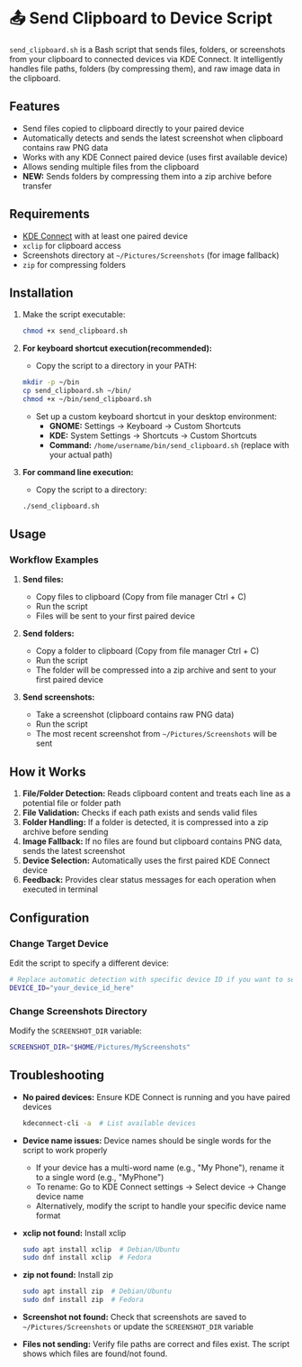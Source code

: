 # 📤 Send Clipboard to Device Script

`send_clipboard.sh` is a Bash script that sends files, folders, or screenshots from your clipboard to connected devices via KDE Connect. It intelligently handles file paths, folders (by compressing them), and raw image data in the clipboard.

## Features

- Send files copied to clipboard directly to your paired device
- Automatically detects and sends the latest screenshot when clipboard contains raw PNG data
- Works with any KDE Connect paired device (uses first available device)
- Allows sending multiple files from the clipboard
- **NEW:** Sends folders by compressing them into a zip archive before transfer

## Requirements

- [KDE Connect](https://kdeconnect.kde.org/) with at least one paired device
- `xclip` for clipboard access
- Screenshots directory at `~/Pictures/Screenshots` (for image fallback)
- `zip` for compressing folders

## Installation

1. Make the script executable:
   ```bash
   chmod +x send_clipboard.sh
   ```

2. **For keyboard shortcut execution(recommended):**
   - Copy the script to a directory in your PATH:
   ```bash
   mkdir -p ~/bin
   cp send_clipboard.sh ~/bin/
   chmod +x ~/bin/send_clipboard.sh
   ```
   - Set up a custom keyboard shortcut in your desktop environment:
     - **GNOME:** Settings → Keyboard → Custom Shortcuts
     - **KDE:** System Settings → Shortcuts → Custom Shortcuts
     - **Command:** `/home/username/bin/send_clipboard.sh` (replace with your actual path)

3. **For command line execution:**
   - Copy the script to a directory:
   ```bash
   ./send_clipboard.sh
   ```

## Usage

### Workflow Examples

1. **Send files:**
   - Copy files to clipboard (Copy from file manager Ctrl + C)
   - Run the script
   - Files will be sent to your first paired device

2. **Send folders:**
   - Copy a folder to clipboard (Copy from file manager Ctrl + C)
   - Run the script
   - The folder will be compressed into a zip archive and sent to your first paired device

3. **Send screenshots:**
   - Take a screenshot (clipboard contains raw PNG data)
   - Run the script
   - The most recent screenshot from `~/Pictures/Screenshots` will be sent

## How it Works

1. **File/Folder Detection:** Reads clipboard content and treats each line as a potential file or folder path
2. **File Validation:** Checks if each path exists and sends valid files
3. **Folder Handling:** If a folder is detected, it is compressed into a zip archive before sending
4. **Image Fallback:** If no files are found but clipboard contains PNG data, sends the latest screenshot
5. **Device Selection:** Automatically uses the first paired KDE Connect device
6. **Feedback:** Provides clear status messages for each operation when executed in terminal

## Configuration

### Change Target Device
Edit the script to specify a different device:
```bash
# Replace automatic detection with specific device ID if you want to send a specific device
DEVICE_ID="your_device_id_here"
```

### Change Screenshots Directory
Modify the `SCREENSHOT_DIR` variable:
```bash
SCREENSHOT_DIR="$HOME/Pictures/MyScreenshots"
```

## Troubleshooting

- **No paired devices:** Ensure KDE Connect is running and you have paired devices
  ```bash
  kdeconnect-cli -a  # List available devices
  ```

- **Device name issues:** Device names should be single words for the script to work properly
  - If your device has a multi-word name (e.g., "My Phone"), rename it to a single word (e.g., "MyPhone")
  - To rename: Go to KDE Connect settings → Select device → Change device name
  - Alternatively, modify the script to handle your specific device name format

- **xclip not found:** Install xclip
  ```bash
  sudo apt install xclip  # Debian/Ubuntu
  sudo dnf install xclip  # Fedora
  ```

- **zip not found:** Install zip
  ```bash
  sudo apt install zip  # Debian/Ubuntu
  sudo dnf install zip  # Fedora
  ```

- **Screenshot not found:** Check that screenshots are saved to `~/Pictures/Screenshots` or update the `SCREENSHOT_DIR` variable

- **Files not sending:** Verify file paths are correct and files exist. The script shows which files are found/not found.